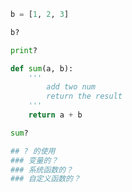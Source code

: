 

```python
b = [1, 2, 3]
```


```python
b?
```


```python
print?
```


```python
def sum(a, b):
    '''
        add two num
        return the result
    '''
    return a + b

```


```python
sum?
```


```python
## ? 的使用 
### 变量的？ 
### 系统函数的？
### 自定义函数的？
```
